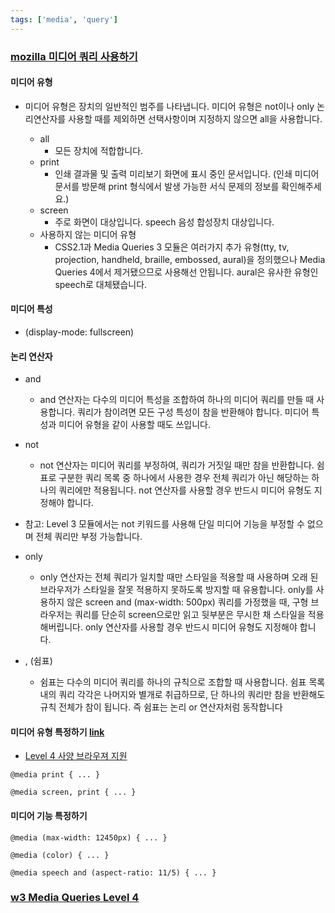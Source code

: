 ```yaml
---
tags: ['media', 'query']
---
```


### [mozilla 미디어 쿼리 사용하기](https://developer.mozilla.org/ko/docs/Web/Guide/CSS/Media_queries)

#### 미디어 유형

-   미디어 유형은 장치의 일반적인 범주를 나타냅니다. 미디어 유형은 not이나 only 논리연산자를 사용할 때를 제외하면 선택사항이며 지정하지 않으면 all을 사용합니다.

    -   all
        -   모든 장치에 적합합니다.
    -   print
        -   인쇄 결과물 및 출력 미리보기 화면에 표시 중인 문서입니다. (인쇄 미디어 문서를 방문해 print 형식에서 발생 가능한 서식 문제의 정보를 확인해주세요.)
    -   screen
        -   주로 화면이 대상입니다. speech 음성 합성장치 대상입니다.
    -   사용하지 않는 미디어 유형
        -   CSS2.1과 Media Queries 3 모듈은 여러가지 추가 유형(tty, tv, projection, handheld, braille, embossed, aural)을 정의했으나 Media Queries 4에서 제거됐으므로 사용해선 안됩니다. aural은 유사한 유형인 speech로 대체됐습니다.

#### 미디어 특성

-   (display-mode: fullscreen)

#### 논리 연산자

-   and

    -   and 연산자는 다수의 미디어 특성을 조합하여 하나의 미디어 쿼리를 만들 때 사용합니다. 쿼리가 참이려면 모든 구성 특성이 참을 반환해야 합니다. 미디어 특성과 미디어 유형을 같이 사용할 때도 쓰입니다.

-   not

    -   not 연산자는 미디어 쿼리를 부정하여, 쿼리가 거짓일 때만 참을 반환합니다. 쉼표로 구분한 쿼리 목록 중 하나에서 사용한 경우 전체 쿼리가 아닌 해당하는 하나의 쿼리에만 적용됩니다. not 연산자를 사용할 경우 반드시 미디어 유형도 지정해야 합니다.

-   참고: Level 3 모듈에서는 not 키워드를 사용해 단일 미디어 기능을 부정할 수 없으며 전체 쿼리만 부정 가능합니다.

-   only

    -   only 연산자는 전체 쿼리가 일치할 때만 스타일을 적용할 때 사용하며 오래 된 브라우저가 스타일을 잘못 적용하지 못하도록 방지할 때 유용합니다. only를 사용하지 않은 screen and (max-width: 500px) 쿼리를 가정했을 때, 구형 브라우저는 쿼리를 단순히 screen으로만 읽고 뒷부분은 무시한 채 스타일을 적용해버립니다. only 연산자를 사용할 경우 반드시 미디어 유형도 지정해야 합니다.

-   , (쉼표)
    -   쉼표는 다수의 미디어 쿼리를 하나의 규칙으로 조합할 때 사용합니다. 쉼표 목록 내의 쿼리 각각은 나머지와 별개로 취급하므로, 단 하나의 쿼리만 참을 반환해도 규칙 전체가 참이 됩니다. 즉 쉼표는 논리 or 연산자처럼 동작합니다

#### 미디어 유형 특정하기 [link](https://developer.mozilla.org/ko/docs/Web/Guide/CSS/Media_queries#%EB%AF%B8%EB%94%94%EC%96%B4_%ED%8A%B9%EC%84%B1)

-   [Level 4 사양 브라우져 지원](https://wiki.developer.mozilla.org/en-US/docs/Web/CSS/@media#Browser_compatibility)

`@media print { ... }`

`@media screen, print { ... }`

#### 미디어 기능 특정하기

`@media (max-width: 12450px) { ... }`

`@media (color) { ... }`

`@media speech and (aspect-ratio: 11/5) { ... }`

### [w3 Media Queries Level 4](https://www.w3.org/TR/mediaqueries-4/)
